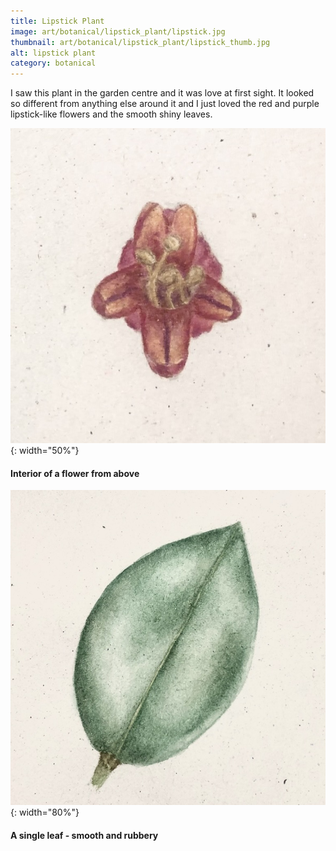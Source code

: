 ```yaml
---
title: Lipstick Plant
image: art/botanical/lipstick_plant/lipstick.jpg
thumbnail: art/botanical/lipstick_plant/lipstick_thumb.jpg
alt: lipstick plant
category: botanical
---
```


I saw this plant in the garden centre and it was love at first sight. It looked so different from anything else around it and I just loved the red and purple lipstick-like flowers and the smooth shiny leaves. 

![lipstick plant flower](./assets/img/art/botanical/lipstick_plant/lipstick_top.jpg){: width="50%"}

#### Interior of a flower from above

![lipstick plant leaf](./assets/img/art/botanical/lipstick_plant/lipstick_leaf.jpg){: width="80%"}

#### A single leaf - smooth and rubbery
